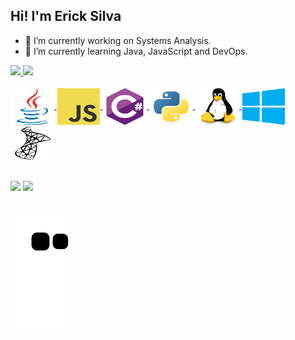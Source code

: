 ## Hi! I'm Erick Silva

- 🔭 I’m currently working on Systems Analysis. 
- 🌱 I’m currently learning Java, JavaScript and DevOps. 

<div>
  <a href="https://github.com/erickapsilva1">
  <img height="180em" src="https://github-readme-stats.vercel.app/api?username=erickapsilva1&show_icons=true&theme=dracula&include_all_commits=true&count_private=true"/>
  <img height="180em" src="https://github-readme-stats.vercel.app/api/top-langs/?username=erickapsilva1&layout=compact&langs_count=16&theme=dracula"/>
</div>

<div style="display: inline_block"><br>
  <img align="center" alt="Erick-Java" height="60" width="70" src="https://github.com/devicons/devicon/blob/master/icons/java/java-original.svg">  
  <img align="center" alt="Erick-Java" height="60" width="70" src="https://github.com/devicons/devicon/blob/master/icons/javascript/javascript-original.svg">   
  <img align="center" alt="Erick-Java" height="60" width="70" src="https://github.com/devicons/devicon/blob/master/icons/csharp/csharp-original.svg">   
  <img align="center" alt="Erick-Java" height="60" width="70" src="https://github.com/devicons/devicon/blob/master/icons/python/python-original.svg">   
  <img align="center" alt="Erick-Java" height="60" width="70" src="https://github.com/devicons/devicon/blob/master/icons/linux/linux-original.svg">   
  <img align="center" alt="Erick-Java" height="60" width="70" src="https://github.com/devicons/devicon/blob/master/icons/windows8/windows8-original.svg">   
  <img align="center" alt="Erick-Java" height="60" width="70" src="https://github.com/devicons/devicon/blob/master/icons/microsoftsqlserver/microsoftsqlserver-plain.svg">   
</div>

##
  
<div>
  <a href="https://www.linkedin.com/in/erick-silva-001" target="_blank"><img src="https://img.shields.io/badge/LinkedIn-0077B5?style=for-the-badge&logo=linkedin&logoColor=white" target="_blank"/></a>
  <a href="mailto:erick.ap.silva@gmail.com" target="_blank"><img src="https://img.shields.io/badge/Gmail-D14836?style=for-the-badge&logo=gmail&logoColor=white" target="_blank"/><a/>
</div>
  
##
    
![Snake animation](https://github.com/erickapsilva1/ErickApSilva1/blob/output/github-contribution-grid-snake.svg)
